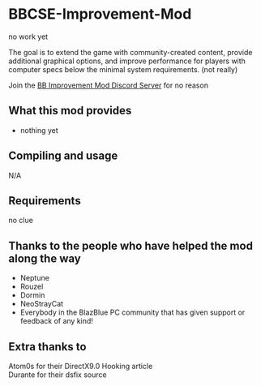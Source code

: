 # BBCSE-Improvement-Mod
no work yet

The goal is to extend the game with community-created content, provide additional graphical options, and improve performance for players with computer specs below the minimal system requirements. (not really)

Join the [BB Improvement Mod Discord Server](https://discord.gg/j2mCX9s) for no reason

## What this mod provides
- nothing yet


## Compiling and usage
N/A

## Requirements
no clue

## Thanks to the people who have helped the mod along the way
* Neptune
* Rouzel
* Dormin
* NeoStrayCat
* Everybody in the BlazBlue PC community that has given support or feedback of any kind!

## Extra thanks to
Atom0s for their DirectX9.0 Hooking article<br>
Durante for their dsfix source
